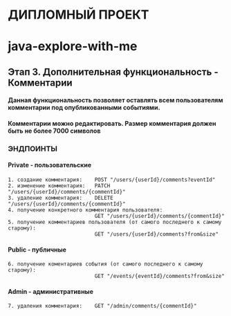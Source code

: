# ДИПЛОМНЫЙ ПРОЕКТ
# java-explore-with-me

## Этап 3. Дополнительная функциональность - Комментарии

#### Данная функциональность позволяет оставлять всем пользователям комментарии под опубликованными событиями. 
#### Комментарии можно редактировать. Размер комментария должен быть не более 7000 символов

### ЭНДПОИНТЫ
#### Private - пользовательские
    1. создание комментария:    POST "/users/{userId}/comments?eventId"
    2. изменение комментария:   PATCH "/users/{userId}/comments/{commentId}"
    3. удаление комментария:    DELETE "/users/{userId}/comments/{commentId}"
    4. получение конкретного комментария пользователя: 
                                GET "/users/{userId}/comments/{commentId}" 
    5. получение комментариев пользователя (от самого последнего к самому старому): 
                                GET "/users/{userId}/comments?from&size" 
#### Public - публичные
    6. получение коментариев события (от самого последнего к самому старому): 
                                GET "/events/{eventId}/comments?from&size"

#### Admin - административные
    7. удаления комментария:    GET "/admin/comments/{commentId}"